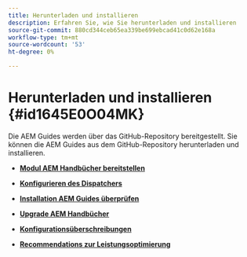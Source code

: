 ```yaml
---
title: Herunterladen und installieren
description: Erfahren Sie, wie Sie herunterladen und installieren
source-git-commit: 880cd344ceb65ea339be699ebcad41c0d62e168a
workflow-type: tm+mt
source-wordcount: '53'
ht-degree: 0%

---
```


# Herunterladen und installieren {#id1645E0O04MK}

Die AEM Guides werden über das GitHub-Repository bereitgestellt. Sie können die AEM Guides aus dem GitHub-Repository herunterladen und installieren.

- **[Modul AEM Handbücher bereitstellen](download-install-dxml-first-time.md)**

- **[Konfigurieren des Dispatchers](download-install-configure-dispatcher.md)**

- **[Installation AEM Guides überprüfen](download-install-verify-dxml-installation.md)**

- **[Upgrade AEM Handbücher](download-install-upgrade-dxml.md)**

- **[Konfigurationsüberschreibungen](download-install-additional-config-override.md)**

- **[Recommendations zur Leistungsoptimierung](download-install-recommend-perf-optimiz.md)**
